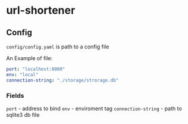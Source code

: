 # url-shortener

## Config

`config/config.yaml` is path to a config file

An Example of file:
```yaml
port: "localhost:8080"
env: "local"
connection-string: "./storage/strorage.db"
```

### Fields

`port` - address to bind
`env`  - enviroment tag
`connection-string` - path to sqlite3 db file